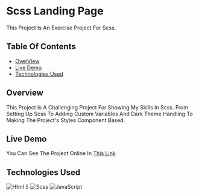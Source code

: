 # Scss Landing Page

This Project Is An Exercise Project For Scss.

## Table Of Contents
- [OverView](#overview)
- [Live Demo](#live-demo)
- [Technologies Used](#technologies-used)

## Overview

This Project Is A Challenging Project For Showing My Skills In Scss. From Setting Up Scss To Adding Custom Variables And Dark Theme Handling To Making The Project's Styles Component Based.

## Live Demo

You Can See The Project Online In [This Link](https://amin-gharibi.github.io/scss-project/)

## Technologies Used

![Html 5](https://img.shields.io/badge/HTML5-E34F26?style=for-the-badge&logo=html5&logoColor=white) ![Scss](https://img.shields.io/badge/Sass-CC6699?style=for-the-badge&logo=sass&logoColor=white) ![JavaScript](https://img.shields.io/badge/JavaScript-323330?style=for-the-badge&logo=javascript&logoColor=F7DF1E)
